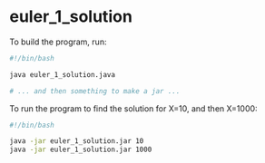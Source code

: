 # euler_1_solution
To build the program, run:

```bash
#!/bin/bash

java euler_1_solution.java

# ... and then something to make a jar ...
```

To run the program to find the solution for X=10, and then X=1000: 

```bash
#!/bin/bash

java -jar euler_1_solution.jar 10
java -jar euler_1_solution.jar 1000
```
